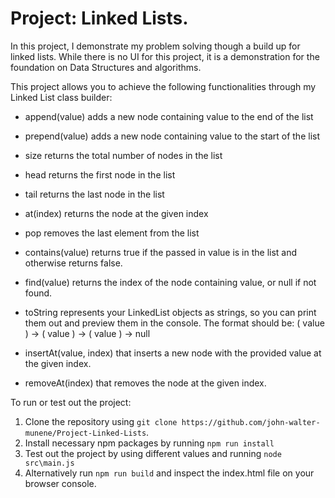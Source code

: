 # Project: Linked Lists.

In this project, I demonstrate my problem solving though a build up for linked lists. While there is no UI for this project, it is a demonstration for the foundation on Data Structures and algorithms. 

This project allows you to achieve the following functionalities through my Linked List class builder:

- append(value) adds a new node containing value to the end of the list
- prepend(value) adds a new node containing value to the start of the list
- size returns the total number of nodes in the list
- head returns the first node in the list
- tail returns the last node in the list
- at(index) returns the node at the given index
- pop removes the last element from the list
- contains(value) returns true if the passed in value is in the list and otherwise returns false.
- find(value) returns the index of the node containing value, or null if not found.
- toString represents your LinkedList objects as strings, so you can print them out and preview them in the console. The format should be: ( value ) -> ( value ) -> ( value ) -> null

- insertAt(value, index) that inserts a new node with the provided value at the given index.
- removeAt(index) that removes the node at the given index.

To run or test out the project:
1. Clone the repository using `git clone https://github.com/john-walter-munene/Project-Linked-Lists`.
2. Install necessary npm packages by running `npm run install`
3. Test out the project by using different values and running `node src\main.js`
4. Alternatively run `npm run build` and inspect the index.html file on your browser console.